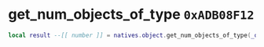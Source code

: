 # get_num_objects_of_type `0xADB08F12`

```lua
local result --[[ number ]] = natives.object.get_num_objects_of_type(_objectType --[[ number ]])
```